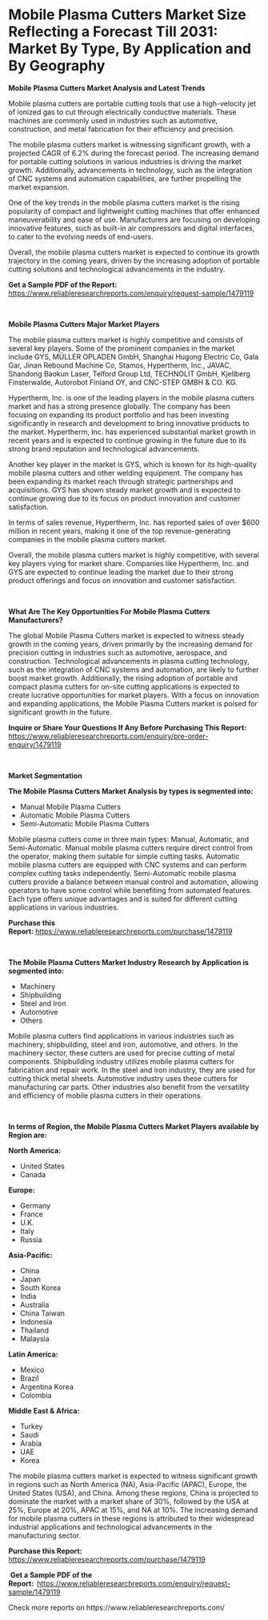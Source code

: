 <p><h1>Mobile Plasma Cutters Market Size Reflecting a Forecast Till 2031: Market By Type, By Application and By Geography</h1></p><p><strong>Mobile Plasma Cutters Market Analysis and Latest Trends</strong></p>
<p><p>Mobile plasma cutters are portable cutting tools that use a high-velocity jet of ionized gas to cut through electrically conductive materials. These machines are commonly used in industries such as automotive, construction, and metal fabrication for their efficiency and precision.</p><p>The mobile plasma cutters market is witnessing significant growth, with a projected CAGR of 6.2% during the forecast period. The increasing demand for portable cutting solutions in various industries is driving the market growth. Additionally, advancements in technology, such as the integration of CNC systems and automation capabilities, are further propelling the market expansion.</p><p>One of the key trends in the mobile plasma cutters market is the rising popularity of compact and lightweight cutting machines that offer enhanced maneuverability and ease of use. Manufacturers are focusing on developing innovative features, such as built-in air compressors and digital interfaces, to cater to the evolving needs of end-users.</p><p>Overall, the mobile plasma cutters market is expected to continue its growth trajectory in the coming years, driven by the increasing adoption of portable cutting solutions and technological advancements in the industry.</p></p>
<p><strong>Get a Sample PDF of the Report:&nbsp;</strong> <a href="https://www.reliableresearchreports.com/enquiry/request-sample/1479119">https://www.reliableresearchreports.com/enquiry/request-sample/1479119</a></p>
<p>&nbsp;</p>
<p><strong>Mobile Plasma Cutters Major Market Players</strong></p>
<p><p>The mobile plasma cutters market is highly competitive and consists of several key players. Some of the prominent companies in the market include GYS, MÜLLER OPLADEN GmbH, Shanghai Hugong Electric Co, Gala Gar, Jinan Rebound Machine Co, Stamos, Hypertherm, Inc., JAVAC, Shandong Baokun Laser, Telford Group Ltd, TECHNOLIT GmbH, Kjellberg Finsterwalde, Autorobot Finland OY, and CNC-STEP GMBH & CO. KG.</p><p>Hypertherm, Inc. is one of the leading players in the mobile plasma cutters market and has a strong presence globally. The company has been focusing on expanding its product portfolio and has been investing significantly in research and development to bring innovative products to the market. Hypertherm, Inc. has experienced substantial market growth in recent years and is expected to continue growing in the future due to its strong brand reputation and technological advancements.</p><p>Another key player in the market is GYS, which is known for its high-quality mobile plasma cutters and other welding equipment. The company has been expanding its market reach through strategic partnerships and acquisitions. GYS has shown steady market growth and is expected to continue growing due to its focus on product innovation and customer satisfaction.</p><p>In terms of sales revenue, Hypertherm, Inc. has reported sales of over $600 million in recent years, making it one of the top revenue-generating companies in the mobile plasma cutters market.</p><p>Overall, the mobile plasma cutters market is highly competitive, with several key players vying for market share. Companies like Hypertherm, Inc. and GYS are expected to continue leading the market due to their strong product offerings and focus on innovation and customer satisfaction.</p></p>
<p>&nbsp;</p>
<p><strong>What Are The Key Opportunities For Mobile Plasma Cutters Manufacturers?</strong></p>
<p><p>The global Mobile Plasma Cutters market is expected to witness steady growth in the coming years, driven primarily by the increasing demand for precision cutting in industries such as automotive, aerospace, and construction. Technological advancements in plasma cutting technology, such as the integration of CNC systems and automation, are likely to further boost market growth. Additionally, the rising adoption of portable and compact plasma cutters for on-site cutting applications is expected to create lucrative opportunities for market players. With a focus on innovation and expanding applications, the Mobile Plasma Cutters market is poised for significant growth in the future.</p></p>
<p><strong>Inquire or Share Your Questions If Any Before Purchasing This Report:</strong> <a href="https://www.reliableresearchreports.com/enquiry/pre-order-enquiry/1479119">https://www.reliableresearchreports.com/enquiry/pre-order-enquiry/1479119</a></p>
<p>&nbsp;</p>
<p><strong>Market Segmentation</strong></p>
<p><strong>The Mobile Plasma Cutters Market Analysis by types is segmented into:</strong></p>
<p><ul><li>Manual Mobile Plasma Cutters</li><li>Automatic Mobile Plasma Cutters</li><li>Semi-Automatic Mobile Plasma Cutters</li></ul></p>
<p><p>Mobile plasma cutters come in three main types: Manual, Automatic, and Semi-Automatic. Manual mobile plasma cutters require direct control from the operator, making them suitable for simple cutting tasks. Automatic mobile plasma cutters are equipped with CNC systems and can perform complex cutting tasks independently. Semi-Automatic mobile plasma cutters provide a balance between manual control and automation, allowing operators to have some control while benefiting from automated features. Each type offers unique advantages and is suited for different cutting applications in various industries.</p></p>
<p><strong>Purchase this Report:&nbsp;</strong><a href="https://www.reliableresearchreports.com/purchase/1479119">https://www.reliableresearchreports.com/purchase/1479119</a></p>
<p>&nbsp;</p>
<p><strong>The Mobile Plasma Cutters Market Industry Research by Application is segmented into:</strong></p>
<p><ul><li>Machinery</li><li>Shipbuilding</li><li>Steel and Iron</li><li>Automotive</li><li>Others</li></ul></p>
<p><p>Mobile plasma cutters find applications in various industries such as machinery, shipbuilding, steel and iron, automotive, and others. In the machinery sector, these cutters are used for precise cutting of metal components. Shipbuilding industry utilizes mobile plasma cutters for fabrication and repair work. In the steel and iron industry, they are used for cutting thick metal sheets. Automotive industry uses these cutters for manufacturing car parts. Other industries also benefit from the versatility and efficiency of mobile plasma cutters in their operations.</p></p>
<p>&nbsp;</p>
<p><strong>In terms of Region, the Mobile Plasma Cutters Market Players available by Region are:</strong></p>
<p>
    <p> <strong> North America: </strong>
        <ul>
            <li>United States</li>
            <li>Canada</li>
        </ul>
        </p> 
    <p> <strong> Europe: </strong>
        <ul>
            <li>Germany</li>
            <li>France</li>
            <li>U.K.</li>
            <li>Italy</li>
            <li>Russia</li>
        </ul>
        </p> 
    <p> <strong> Asia-Pacific: </strong>
        <ul>
            <li>China</li>
            <li>Japan</li>
            <li>South Korea</li>
            <li>India</li>
            <li>Australia</li>
            <li>China Taiwan</li>
            <li>Indonesia</li>
            <li>Thailand</li>
            <li>Malaysia</li>
        </ul>
        </p> 
    <p> <strong> Latin America: </strong>
        <ul>
            <li>Mexico</li>
            <li>Brazil</li>
            <li>Argentina Korea</li>
            <li>Colombia</li>
        </ul>
        </p> 
    <p> <strong> Middle East & Africa: </strong>
        <ul>
            <li>Turkey</li>
            <li>Saudi</li>
            <li>Arabia</li>
            <li>UAE</li>
            <li>Korea</li>
        </ul>
    </p>
    </p>
<p><p>The mobile plasma cutters market is expected to witness significant growth in regions such as North America (NA), Asia-Pacific (APAC), Europe, the United States (USA), and China. Among these regions, China is projected to dominate the market with a market share of 30%, followed by the USA at 25%, Europe at 20%, APAC at 15%, and NA at 10%. The increasing demand for mobile plasma cutters in these regions is attributed to their widespread industrial applications and technological advancements in the manufacturing sector.</p></p>
<p><strong>Purchase this Report: </strong><a href="https://www.reliableresearchreports.com/purchase/1479119">https://www.reliableresearchreports.com/purchase/1479119</a></p>
<p>&nbsp;<strong>Get a Sample PDF of the Report:&nbsp;&nbsp;</strong><a href="https://www.reliableresearchreports.com/enquiry/request-sample/1479119">https://www.reliableresearchreports.com/enquiry/request-sample/1479119</a></p>
<p><strong></strong></p>
<p>Check more reports on https://www.reliableresearchreports.com/</p>